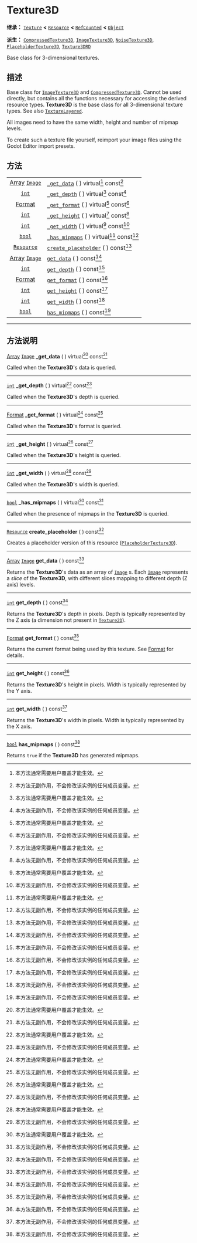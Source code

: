 <!-- ⚠ 请勿编辑本文件 ⚠ -->
<!-- 本文档使用脚本从 WeDot 引擎源码仓库生成。 -->
<!-- 生成脚本：https://github.com/WeDot-Engine/WeDot/tree/4.3/doc/tools/make_md.py； -->
<!-- 原文件：https://github.com/WeDot-Engine/WeDot/tree/4.3/doc/classes/Texture3D.xml。 -->

<div id="_class_texture3d"></div>

# Texture3D

**继承：** [`Texture`](class_texture.md) **<** [`Resource`](class_resource.md) **<** [`RefCounted`](class_refcounted.md) **<** [`Object`](class_object.md)

**派生：** [`CompressedTexture3D`](class_compressedtexture3d.md), [`ImageTexture3D`](class_imagetexture3d.md), [`NoiseTexture3D`](class_noisetexture3d.md), [`PlaceholderTexture3D`](class_placeholdertexture3d.md), [`Texture3DRD`](class_texture3drd.md)

Base class for 3-dimensional textures.

## 描述

Base class for [`ImageTexture3D`](class_imagetexture3d.md) and [`CompressedTexture3D`](class_compressedtexture3d.md). Cannot be used directly, but contains all the functions necessary for accessing the derived resource types. **Texture3D** is the base class for all 3-dimensional texture types. See also [`TextureLayered`](class_texturelayered.md).

All images need to have the same width, height and number of mipmap levels.

To create such a texture file yourself, reimport your image files using the Godot Editor import presets.

## 方法

|||
|:-:|:--|
| [Array](class_array.md) [`Image`](class_image.md) | [`_get_data`](class_texture3dmd#class_texture3d_private_method__get_data) ( ) virtual[^virtual] const[^const]       |
| [`int`](class_int.md)                             | [`_get_depth`](class_texture3dmd#class_texture3d_private_method__get_depth) ( ) virtual[^virtual] const[^const]     |
| [Format](#enum_image_format)                      | [`_get_format`](class_texture3dmd#class_texture3d_private_method__get_format) ( ) virtual[^virtual] const[^const]   |
| [`int`](class_int.md)                             | [`_get_height`](class_texture3dmd#class_texture3d_private_method__get_height) ( ) virtual[^virtual] const[^const]   |
| [`int`](class_int.md)                             | [`_get_width`](class_texture3dmd#class_texture3d_private_method__get_width) ( ) virtual[^virtual] const[^const]     |
| [`bool`](class_bool.md)                           | [`_has_mipmaps`](class_texture3dmd#class_texture3d_private_method__has_mipmaps) ( ) virtual[^virtual] const[^const] |
| [`Resource`](class_resource.md)                   | [`create_placeholder`](class_texture3dmd#class_texture3d_method_create_placeholder) ( ) const[^const]               |
| [Array](class_array.md) [`Image`](class_image.md) | [`get_data`](class_texture3dmd#class_texture3d_method_get_data) ( ) const[^const]                                   |
| [`int`](class_int.md)                             | [`get_depth`](class_texture3dmd#class_texture3d_method_get_depth) ( ) const[^const]                                 |
| [Format](#enum_image_format)                      | [`get_format`](class_texture3dmd#class_texture3d_method_get_format) ( ) const[^const]                               |
| [`int`](class_int.md)                             | [`get_height`](class_texture3dmd#class_texture3d_method_get_height) ( ) const[^const]                               |
| [`int`](class_int.md)                             | [`get_width`](class_texture3dmd#class_texture3d_method_get_width) ( ) const[^const]                                 |
| [`bool`](class_bool.md)                           | [`has_mipmaps`](class_texture3dmd#class_texture3d_method_has_mipmaps) ( ) const[^const]                             |

<!-- rst-class:: classref-section-separator -->

---

## 方法说明

<div id="_class_texture3d_private_method__get_data"></div>

[Array](class_array.md) [`Image`](class_image.md) **_get_data** ( ) virtual[^virtual] const[^const]<div id="class_texture3d_private_method__get_data"></div>

Called when the **Texture3D**'s data is queried.

<!-- rst-class:: classref-item-separator -->

---

<div id="_class_texture3d_private_method__get_depth"></div>

[`int`](class_int.md) **_get_depth** ( ) virtual[^virtual] const[^const]<div id="class_texture3d_private_method__get_depth"></div>

Called when the **Texture3D**'s depth is queried.

<!-- rst-class:: classref-item-separator -->

---

<div id="_class_texture3d_private_method__get_format"></div>

[Format](#enum_image_format) **_get_format** ( ) virtual[^virtual] const[^const]<div id="class_texture3d_private_method__get_format"></div>

Called when the **Texture3D**'s format is queried.

<!-- rst-class:: classref-item-separator -->

---

<div id="_class_texture3d_private_method__get_height"></div>

[`int`](class_int.md) **_get_height** ( ) virtual[^virtual] const[^const]<div id="class_texture3d_private_method__get_height"></div>

Called when the **Texture3D**'s height is queried.

<!-- rst-class:: classref-item-separator -->

---

<div id="_class_texture3d_private_method__get_width"></div>

[`int`](class_int.md) **_get_width** ( ) virtual[^virtual] const[^const]<div id="class_texture3d_private_method__get_width"></div>

Called when the **Texture3D**'s width is queried.

<!-- rst-class:: classref-item-separator -->

---

<div id="_class_texture3d_private_method__has_mipmaps"></div>

[`bool`](class_bool.md) **_has_mipmaps** ( ) virtual[^virtual] const[^const]<div id="class_texture3d_private_method__has_mipmaps"></div>

Called when the presence of mipmaps in the **Texture3D** is queried.

<!-- rst-class:: classref-item-separator -->

---

<div id="_class_texture3d_method_create_placeholder"></div>

[`Resource`](class_resource.md) **create_placeholder** ( ) const[^const]<div id="class_texture3d_method_create_placeholder"></div>

Creates a placeholder version of this resource ([`PlaceholderTexture3D`](class_placeholdertexture3d.md)).

<!-- rst-class:: classref-item-separator -->

---

<div id="_class_texture3d_method_get_data"></div>

[Array](class_array.md) [`Image`](class_image.md) **get_data** ( ) const[^const]<div id="class_texture3d_method_get_data"></div>

Returns the **Texture3D**'s data as an array of [`Image`](class_image.md) s. Each [`Image`](class_image.md) represents a *slice* of the **Texture3D**, with different slices mapping to different depth (Z axis) levels.

<!-- rst-class:: classref-item-separator -->

---

<div id="_class_texture3d_method_get_depth"></div>

[`int`](class_int.md) **get_depth** ( ) const[^const]<div id="class_texture3d_method_get_depth"></div>

Returns the **Texture3D**'s depth in pixels. Depth is typically represented by the Z axis (a dimension not present in [`Texture2D`](class_texture2d.md)).

<!-- rst-class:: classref-item-separator -->

---

<div id="_class_texture3d_method_get_format"></div>

[Format](#enum_image_format) **get_format** ( ) const[^const]<div id="class_texture3d_method_get_format"></div>

Returns the current format being used by this texture. See [Format](#enum_image_format) for details.

<!-- rst-class:: classref-item-separator -->

---

<div id="_class_texture3d_method_get_height"></div>

[`int`](class_int.md) **get_height** ( ) const[^const]<div id="class_texture3d_method_get_height"></div>

Returns the **Texture3D**'s height in pixels. Width is typically represented by the Y axis.

<!-- rst-class:: classref-item-separator -->

---

<div id="_class_texture3d_method_get_width"></div>

[`int`](class_int.md) **get_width** ( ) const[^const]<div id="class_texture3d_method_get_width"></div>

Returns the **Texture3D**'s width in pixels. Width is typically represented by the X axis.

<!-- rst-class:: classref-item-separator -->

---

<div id="_class_texture3d_method_has_mipmaps"></div>

[`bool`](class_bool.md) **has_mipmaps** ( ) const[^const]<div id="class_texture3d_method_has_mipmaps"></div>

Returns `true` if the **Texture3D** has generated mipmaps.

[^virtual]: 本方法通常需要用户覆盖才能生效。
[^const]: 本方法无副作用，不会修改该实例的任何成员变量。
[^vararg]: 本方法除了能接受在此处描述的参数外，还能够继续接受任意数量的参数。
[^constructor]: 本方法用于构造某个类型。
[^static]: 调用本方法无需实例，可直接使用类名进行调用。
[^operator]: 本方法描述的是使用本类型作为左操作数的有效运算符。
[^bitfield]: 这个值是由下列位标志构成位掩码的整数。
[^void]: 无返回值。
